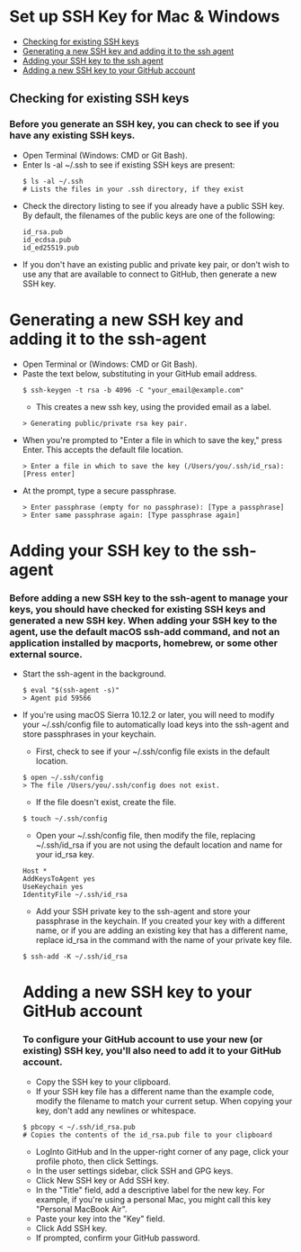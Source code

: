 # Set up SSH Key for Mac & Windows

<!-- topics-start -->
* [Checking for existing SSH keys](#Checking-for-existing-SSH-keys)
* [Generating a new SSH key and adding it to the ssh agent](#Generating-a-new-SSH-key-and-adding-it-to-the-ssh)
* [Adding your SSH key to the ssh agent](#Adding-your-SSH-key-to-the-ssh-agent)
* [Adding a new SSH key to your GitHub account](#Adding-a-new-SSH-key-to-your-GitHub-account)

## Checking for existing SSH keys
### Before you generate an SSH key, you can check to see if you have any existing SSH keys.
- Open Terminal (Windows: CMD or Git Bash).
- Enter ls -al ~/.ssh to see if existing SSH keys are present:
    ```
    $ ls -al ~/.ssh
    # Lists the files in your .ssh directory, if they exist
    ```
- Check the directory listing to see if you already have a public SSH key. By default, the filenames of the public keys are one of the following:
    ```
    id_rsa.pub
    id_ecdsa.pub
    id_ed25519.pub
    ```
- If you don't have an existing public and private key pair, or don't wish to use any that are available to connect to GitHub, then generate a new SSH key.

# Generating a new SSH key and adding it to the ssh-agent
- Open Terminal or (Windows: CMD or Git Bash).
- Paste the text below, substituting in your GitHub email address.
    ```
    $ ssh-keygen -t rsa -b 4096 -C "your_email@example.com"
    ```
    - This creates a new ssh key, using the provided email as a label.
    ```
    > Generating public/private rsa key pair.
    ```
- When you're prompted to "Enter a file in which to save the key," press Enter. This accepts the default file location.
    ```
    > Enter a file in which to save the key (/Users/you/.ssh/id_rsa): [Press enter]
    ```
- At the prompt, type a secure passphrase.
    ```
    > Enter passphrase (empty for no passphrase): [Type a passphrase]
    > Enter same passphrase again: [Type passphrase again]
    ```

# Adding your SSH key to the ssh-agent

### Before adding a new SSH key to the ssh-agent to manage your keys, you should have checked for existing SSH keys and generated a new SSH key. When adding your SSH key to the agent, use the default macOS ssh-add command, and not an application installed by macports, homebrew, or some other external source.

- Start the ssh-agent in the background.
    ```
    $ eval "$(ssh-agent -s)"
    > Agent pid 59566
    ```
- If you're using macOS Sierra 10.12.2 or later, you will need to modify your ~/.ssh/config file to automatically load keys into the ssh-agent and store passphrases in your keychain.
    - First, check to see if your ~/.ssh/config file exists in the default location.
    ```
    $ open ~/.ssh/config
    > The file /Users/you/.ssh/config does not exist.
    ```
    - If the file doesn't exist, create the file.
    ```
    $ touch ~/.ssh/config
    ```
    - Open your ~/.ssh/config file, then modify the file, replacing ~/.ssh/id_rsa if you are not using the default location and name for your id_rsa key.
    ```
    Host *
    AddKeysToAgent yes
    UseKeychain yes
    IdentityFile ~/.ssh/id_rsa
    ```
    - Add your SSH private key to the ssh-agent and store your passphrase in the keychain. If you created your key with a different name, or if you are adding an existing key that has a different name, replace id_rsa in the command with the name of your private key file.
    ```
    $ ssh-add -K ~/.ssh/id_rsa
    ```

    # Adding a new SSH key to your GitHub account
    ### To configure your GitHub account to use your new (or existing) SSH key, you'll also need to add it to your GitHub account.

    - Copy the SSH key to your clipboard.
    - If your SSH key file has a different name than the example code, modify the filename to match your current setup. When copying your key, don't add any newlines or whitespace.
    ```
    $ pbcopy < ~/.ssh/id_rsa.pub
    # Copies the contents of the id_rsa.pub file to your clipboard
    ```
    - LogInto GitHub and In the upper-right corner of any page, click your profile photo, then click Settings.
    - In the user settings sidebar, click SSH and GPG keys.
    - Click New SSH key or Add SSH key.
    - In the "Title" field, add a descriptive label for the new key. For example, if you're using a personal Mac, you might call this key "Personal MacBook Air".
    - Paste your key into the "Key" field.
    - Click Add SSH key.
    - If prompted, confirm your GitHub password.
